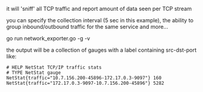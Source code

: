 it will 'sniff' all TCP traffic and report amount of data seen per TCP stream

you can specify the collection interval (5 sec in this example), the ability to group inbound/outbound traffic for the same service and more...


go run network_exporter.go -g -v


the output will be a collection of gauges with a label containing src-dst-port like:

```
# HELP NetStat TCP/IP traffic stats
# TYPE NetStat gauge
NetStat{traffic="10.7.156.200-45896-172.17.0.3-9097"} 160
NetStat{traffic="172.17.0.3-9097-10.7.156.200-45896"} 5282
```

